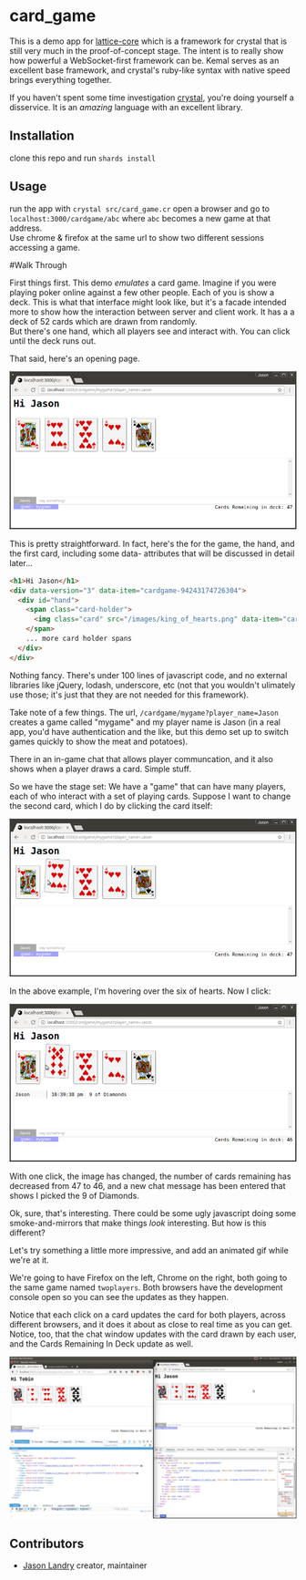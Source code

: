 # card_game

This is a demo app for [lattice-core](https://github.com/jasonl99/lattice-core) which is a framework for crystal that is still
very much in the proof-of-concept stage.  The intent is to really show how powerful
a WebSocket-first framework can be.  Kemal serves as an excellent base framework, and
crystal's ruby-like syntax with native speed brings everything together.

If you haven't spent some time investigation [crystal](crystal-lang.org), you're doing
yourself a disservice.  It is an _amazing_ language with an excellent library.

## Installation

clone this repo and run `shards install` 

## Usage

run the app with `crystal src/card_game.cr`
open a browser and go to `localhost:3000/cardgame/abc`
where `abc` becomes a new game at that address.  
Use chrome & firefox at the same url to show two different sessions accessing a game.

#Walk Through

First things first.  This demo _emulates_ a card game.  Imagine if you were playing poker
online against a few other people. Each of you is show a deck.  This is what that interface
might look like, but it's a facade intended more to show how the interaction between server
and client work.  It has a a deck of 52 cards which are drawn from randomly.  
But there's one hand, which all players see and interact with.  You can click until the deck
runs out.

That said, here's an opening page.

![hand](./screenshots/cg1.png)

This is pretty straightforward.  In fact, here's the for the game, the hand, and the first
card, including some data- attributes that will be discussed in detail later...

```html
<h1>Hi Jason</h1>
<div data-version="3" data-item="cardgame-94243174726304">
  <div id="hand">
    <span class="card-holder">
      <img class="card" src="/images/king_of_hearts.png" data-item="cardgame-94243174726304-card-0" data-track="click">
    </span>
    ... more card holder spans
  </div>
</div>

```

Nothing fancy.  There's under 100 lines of javascript code, and no external libraries like
jQuery, lodash, underscore, etc (not that you wouldn't ulimately use those; it's just that 
they are not needed for this framework).

Take note of a few things.  The url, `/cardgame/mygame?player_name=Jason` creates a game 
called "mygame" and my player name is Jason (in a real app, you'd have authentication and the
like, but this demo set up to switch games quickly to show the meat and potatoes).

There in an in-game chat that allows player communcation, and it also shows when a player
draws a card.  Simple stuff.

So we have the stage set:  We have a "game" that can have many players, each of who interact with
a set of playing cards.   Suppose I want to change the second card, which I do by clicking the
card itself:

![hand](./screenshots/cg2.png)

In the above example, I'm hovering over the six of hearts.  Now I click:

![hand](./screenshots/cg3.png)

With one click, the image has changed, the number of cards remaining has decreased from 47 to 46,
and a new chat message has been entered that shows I picked the 9 of Diamonds.

Ok, sure, that's interesting.  There could be some ugly javascript doing some smoke-and-mirrors
that make things _look_ interesting.  But how is this different?

Let's try something a little more impressive, and add an animated gif while we're at it.

We're going to have Firefox on the left, Chrome on the right, both going to the same game named
`twoplayers`.  Both browsers have the development console open so you can see the updates as
they happen.

Notice that each click on a card updates the card for both players, across different browsers, 
and it does it about as close to real time as you can get.  Notice, too, that the chat window
updates with the card drawn by each user, and the Cards Remaining In Deck update as well.

![animation](./screenshots/demo.gif)


## Contributors
- [Jason Landry](https://github.com/jasonl99) creator, maintainer
